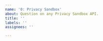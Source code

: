 ```yaml
---
name: '0: Privacy Sandbox'
about: Question on any Privacy Sandbox API.
title: ''
labels: ''
assignees: ''

---
```




